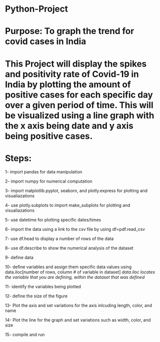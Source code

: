 # Python-Project
# Purpose: To graph the trend for covid cases in India
# This Project will display the spikes and positivity rate of Covid-19 in India by plotting the amount of positive cases for each specific day over a given period of time. This will be visualized using a line graph with the x axis being date and y axis being positive cases.

# Steps:
 1- import pandas for data manipulation
 
 2- import numpy for numerical computation
 
 3- import matplotlib.pyplot, seaborn, and plotly.express for plotting and visualiazations
 
 4- use plotly.subplots to import make_subplots for plotting and visualiazations
 
 5- use datetime for plotting specific dates/times
 
 6- import the data using a link to the csv file by using df=pdf.read_csv
 
 7- use df.head to display a number of rows of the data 
 
 8- use df.describe to show the numerical analysis of the dataset
 
 9- define data
 
 10- define variables and assign them specific data values using data.iloc[number of rows, column # of variable in dataset] *data.iloc locates the variable that you are defining, within the dataset that was defined*
 
 11- identify the variables being plotted
 
 12- define the size of the figure
 
 13- Plot the axis and set variations for the axis inlcuding length, color, and name
 
 14- Plot the line for the graph and set variations such as width, color, and size
 
 15- compile and run
